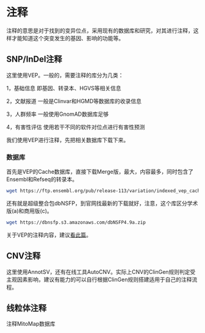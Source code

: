 # 注释

注释的意思是对于找到的变异位点，采用现有的数据库和研究，对其进行注释，这样才能知道这个突变发生的基因、影响的功能等。



## SNP/InDel注释

这里使用VEP。一般的，需要注释的库分为几类：

1，基础信息
即基因、转录本、HGVS等相关信息

2，文献报道
一般是Clinvar和HGMD等数据库的收录信息

3，人群频率
一般使用GnomAD数据库足够

4，有害性评估
使用若干不同的软件对位点进行有害性预测

我们使用VEP进行注释，先把相关数据库下载下来。

### 数据库



首先是VEP的Cache数据库，直接下载Merge版，最大，内容最多，同时包含了Ensembl和Refseq的转录本。

```bash
wget https://ftp.ensembl.org/pub/release-113/variation/indexed_vep_cache/homo_sapiens_merged_vep_113_GRCh38.tar.gz
```



还有就是超级整合包dbNSFP，到官网找最新的下载就好，注意，这个库区分学术版(a)和商用版(c)。

```bash
wget https://dbnsfp.s3.amazonaws.com/dbNSFP4.9a.zip
```

关于VEP的注释内容，建议[看此篇](https://pzweuj.github.io/posts/VEP)。



## CNV注释

这里使用AnnotSV，还有在线工具AutoCNV。实际上CNV的ClinGen规则判定受主观因素影响，建议有能力的可以自行根据ClinGen规则搭建适用于自己的注释流程。



## 线粒体注释

注释MitoMap数据库




